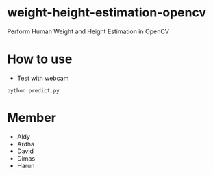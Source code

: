 # weight-height-estimation-opencv
Perform Human Weight and Height Estimation in OpenCV

# How to use

- Test with webcam

```
python predict.py
```

# Member
- Aldy
- Ardha
- David
- Dimas
- Harun